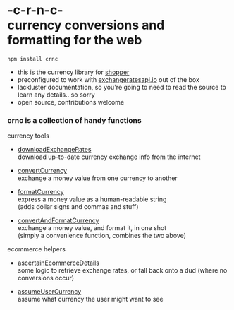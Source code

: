 
# -c-r-n-c- <br/> currency conversions and formatting for the web

`npm install crnc`

- this is the currency library for [shopper](https://github.com/chase-moskal/shopper)
- preconfigured to work with [exchangeratesapi.io](https://exchangeratesapi.io/) out of the box
- lackluster documentation, so you're going to need to read the source to learn any details.. so sorry
- open source, contributions welcome

### crnc is a collection of handy functions

currency tools

- [downloadExchangeRates](./s/currency-tools/download-exchange-rates.ts)  
	download up-to-date currency exchange info from the internet

- [convertCurrency](./s/currency-tools/convert-currency.ts)  
	exchange a money value from one currency to another

- [formatCurrency](./s/currency-tools/format-currency.ts)  
	express a money value as a human-readable string  
	(adds dollar signs and commas and stuff)

- [convertAndFormatCurrency](./s/currency-tools/convert-and-format-currency.ts)  
	exchange a money value, and format it, in one shot  
	(simply a convenience function, combines the two above)

ecommerce helpers

- [ascertainEcommerceDetails](./s/ecommerce/ascertain-ecommerce-details.ts)  
	some logic to retrieve exchange rates, or fall back onto a dud (where no conversions occur)

- [assumeUserCurrency](./s/ecommerce/assume-user-currency.ts)  
	assume what currency the user might want to see
